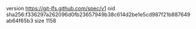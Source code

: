 version https://git-lfs.github.com/spec/v1
oid sha256:f336297a262096d0fb23657949b38c614d2be1e5cd987f21b887649ab64f65b3
size 1158
